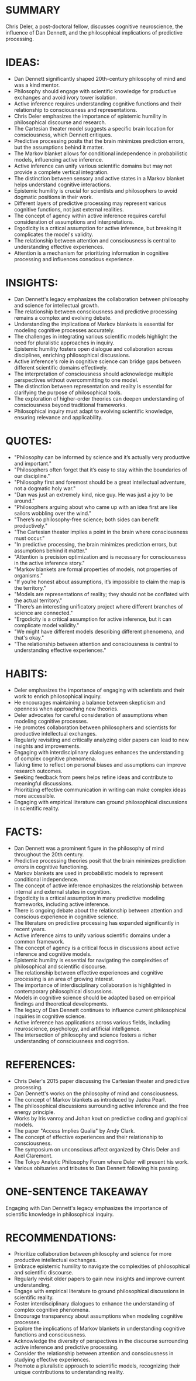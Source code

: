 # SUMMARY
Chris Deler, a post-doctoral fellow, discusses cognitive neuroscience, the influence of Dan Dennett, and the philosophical implications of predictive processing.

# IDEAS:
- Dan Dennett significantly shaped 20th-century philosophy of mind and was a kind mentor.
- Philosophy should engage with scientific knowledge for productive exchanges and avoid ivory tower isolation.
- Active inference requires understanding cognitive functions and their relationship to consciousness and representations.
- Chris Deler emphasizes the importance of epistemic humility in philosophical discourse and research.
- The Cartesian theater model suggests a specific brain location for consciousness, which Dennett critiques.
- Predictive processing posits that the brain minimizes prediction errors, but the assumptions behind it matter.
- The Markov blanket allows for conditional independence in probabilistic models, influencing active inference.
- Active inference can unify various scientific domains but may not provide a complete vertical integration.
- The distinction between sensory and active states in a Markov blanket helps understand cognitive interactions.
- Epistemic humility is crucial for scientists and philosophers to avoid dogmatic positions in their work.
- Different layers of predictive processing may represent various cognitive functions, not just external realities.
- The concept of agency within active inference requires careful consideration of assumptions and interpretations.
- Ergodicity is a critical assumption for active inference, but breaking it complicates the model's validity.
- The relationship between attention and consciousness is central to understanding effective experiences.
- Attention is a mechanism for prioritizing information in cognitive processing and influences conscious experience.

# INSIGHTS:
- Dan Dennett's legacy emphasizes the collaboration between philosophy and science for intellectual growth.
- The relationship between consciousness and predictive processing remains a complex and evolving debate.
- Understanding the implications of Markov blankets is essential for modeling cognitive processes accurately.
- The challenges in integrating various scientific models highlight the need for pluralistic approaches in inquiry.
- Epistemic humility fosters open dialogue and collaboration across disciplines, enriching philosophical discussions.
- Active inference's role in cognitive science can bridge gaps between different scientific domains effectively.
- The interpretation of consciousness should acknowledge multiple perspectives without overcommitting to one model.
- The distinction between representation and reality is essential for clarifying the purpose of philosophical tools.
- The exploration of higher-order theories can deepen understanding of consciousness beyond traditional frameworks.
- Philosophical inquiry must adapt to evolving scientific knowledge, ensuring relevance and applicability.

# QUOTES:
- "Philosophy can be informed by science and it’s actually very productive and important."
- "Philosophers often forget that it’s easy to stay within the boundaries of our discipline."
- "Philosophy first and foremost should be a great intellectual adventure, not a dogmatic holy war."
- "Dan was just an extremely kind, nice guy. He was just a joy to be around."
- "Philosophers arguing about who came up with an idea first are like sailors wobbling over the wind."
- "There’s no philosophy-free science; both sides can benefit productively."
- "The Cartesian theater implies a point in the brain where consciousness must occur."
- "In predictive processing, the brain minimizes prediction errors, but assumptions behind it matter."
- "Attention is precision optimization and is necessary for consciousness in the active inference story."
- "Markov blankets are formal properties of models, not properties of organisms."
- "If you’re honest about assumptions, it’s impossible to claim the map is the territory."
- "Models are representations of reality; they should not be conflated with the actual territory."
- "There’s an interesting unificatory project where different branches of science are connected."
- "Ergodicity is a critical assumption for active inference, but it can complicate model validity."
- "We might have different models describing different phenomena, and that's okay."
- "The relationship between attention and consciousness is central to understanding effective experiences."

# HABITS:
- Deler emphasizes the importance of engaging with scientists and their work to enrich philosophical inquiry.
- He encourages maintaining a balance between skepticism and openness when approaching new theories.
- Deler advocates for careful consideration of assumptions when modeling cognitive processes.
- He promotes collaboration between philosophers and scientists for productive intellectual exchanges.
- Regularly revisiting and critically analyzing older papers can lead to new insights and improvements.
- Engaging with interdisciplinary dialogues enhances the understanding of complex cognitive phenomena.
- Taking time to reflect on personal biases and assumptions can improve research outcomes.
- Seeking feedback from peers helps refine ideas and contribute to meaningful discussions.
- Prioritizing effective communication in writing can make complex ideas more accessible.
- Engaging with empirical literature can ground philosophical discussions in scientific reality.

# FACTS:
- Dan Dennett was a prominent figure in the philosophy of mind throughout the 20th century.
- Predictive processing theories posit that the brain minimizes prediction errors in cognitive functioning.
- Markov blankets are used in probabilistic models to represent conditional independence.
- The concept of active inference emphasizes the relationship between internal and external states in cognition.
- Ergodicity is a critical assumption in many predictive modeling frameworks, including active inference.
- There is ongoing debate about the relationship between attention and conscious experience in cognitive science.
- The literature on predictive processing has expanded significantly in recent years.
- Active inference aims to unify various scientific domains under a common framework.
- The concept of agency is a critical focus in discussions about active inference and cognitive models.
- Epistemic humility is essential for navigating the complexities of philosophical and scientific discourse.
- The relationship between effective experiences and cognitive processing is an area of growing interest.
- The importance of interdisciplinary collaboration is highlighted in contemporary philosophical discussions.
- Models in cognitive science should be adapted based on empirical findings and theoretical developments.
- The legacy of Dan Dennett continues to influence current philosophical inquiries in cognitive science.
- Active inference has applications across various fields, including neuroscience, psychology, and artificial intelligence.
- The intersection of philosophy and science fosters a richer understanding of consciousness and cognition.

# REFERENCES:
- Chris Deler's 2015 paper discussing the Cartesian theater and predictive processing.
- Dan Dennett's works on the philosophy of mind and consciousness.
- The concept of Markov blankets as introduced by Judea Pearl.
- The philosophical discussions surrounding active inference and the free energy principle.
- Works by Iris vanroy and Johan kout on predictive coding and graphical models.
- The paper "Access Implies Qualia" by Andy Clark.
- The concept of effective experiences and their relationship to consciousness.
- The symposium on unconscious affect organized by Chris Deler and Axel Claremont.
- The Tokyo Analytic Philosophy Forum where Deler will present his work.
- Various obituaries and tributes to Dan Dennett following his passing.

# ONE-SENTENCE TAKEAWAY
Engaging with Dan Dennett's legacy emphasizes the importance of scientific knowledge in philosophical inquiry.

# RECOMMENDATIONS:
- Prioritize collaboration between philosophy and science for more productive intellectual exchanges.
- Embrace epistemic humility to navigate the complexities of philosophical and scientific discourse.
- Regularly revisit older papers to gain new insights and improve current understanding.
- Engage with empirical literature to ground philosophical discussions in scientific reality.
- Foster interdisciplinary dialogues to enhance the understanding of complex cognitive phenomena.
- Encourage transparency about assumptions when modeling cognitive processes.
- Explore the implications of Markov blankets in understanding cognitive functions and consciousness.
- Acknowledge the diversity of perspectives in the discourse surrounding active inference and predictive processing.
- Consider the relationship between attention and consciousness in studying effective experiences.
- Promote a pluralistic approach to scientific models, recognizing their unique contributions to understanding reality.
